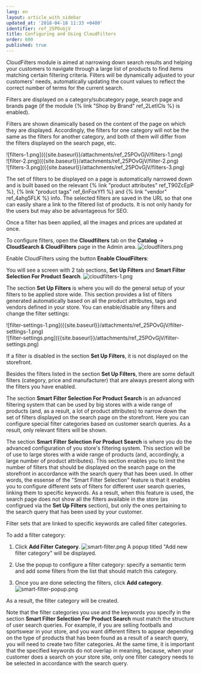 ```yaml
---
lang: en
layout: article_with_sidebar
updated_at: '2018-04-18 11:33 +0400'
identifier: ref_25POvGjV
title: Configuring and Using CloudFilters
order: 600
published: true
---
```

CloudFilters module is aimed at narrowing down search results and helping your customers to navigate through a large list of products to find items matching certain filtering criteria. Filters will be dynamically adjusted to your customers' needs, automatically updating the count values to reflect the correct number of terms for the current search.

Filters are displayed on a category/subcategory page, search page and brands page (if the module {% link "Shop by Brand" ref_2LetICls %} is enabled). 

Filters are shown dinamically based on the content of the page on which they are displayed. Accordingly, the filters for one category will not be the same as the filters for another category, and both of them will differ from the filters displayed on the search page, etc. 

<div class="ui stackable three column grid">
  <div class="column" markdown="span">![filters-1.png]({{site.baseurl}}/attachments/ref_25POvGjV/filters-1.png)</div>
  <div class="column" markdown="span">![filter-2.png]({{site.baseurl}}/attachments/ref_25POvGjV/filter-2.png)</div>
  <div class="column" markdown="span">![filters-3.png]({{site.baseurl}}/attachments/ref_25POvGjV/filters-3.png)</div>
</div>

The set of filters to be displayed on a page is automatically narrowed down and is built based on the  relevant {% link "product attributes" ref_T90ZcEpP %}, {% link "product tags" ref_6nFoxYf1 %} and {% link "vendor" ref_4ahg5FLK %} info. The selected filters are saved in the URL so that one can easily share a link to the filtered list of products. It is not only handy for the users but may also be advantageous for SEO. 

Once a filter has been applied, all the images and prices are updated at once.

To configure filters, open the **Cloudfilters** tab on the **Catalog** -> **CloudSearch & CloudFilters** page in the Admin area. 
![cloudfilters.png]({{site.baseurl}}/attachments/ref_25POvGjV/cloudfilters.png)

Enable CloudFilters using the button **Enable CloudFilters**:
<img>

You will see a screen with 2 tab sections, **Set Up Filters** and **Smart Filter Selection For Product Search**.
![cloudfilters-1.png]({{site.baseurl}}/attachments/ref_25POvGjV/cloudfilters-1.png)

The section **Set Up Filters** is where you will do the general setup of your filters to be applied store wide. This section provides a list of filters generated automatically based on all the product attributes, tags and vendors defined in your store. You can enable/disable any filters and change the filter settings:

<div class="ui stackable two column grid">
  <div class="column" markdown="span">![filter-settings-1.png]({{site.baseurl}}/attachments/ref_25POvGjV/filter-settings-1.png)</div>
  <div class="column" markdown="span">![filter-settings.png]({{site.baseurl}}/attachments/ref_25POvGjV/filter-settings.png)</div>
</div>

If a filter is disabled in the section **Set Up Filters**, it is not displayed on the storefront. 

Besides the filters listed in the section **Set Up Filters**, there are some default filters (category, price and manufacturer) that are always present along with the filters you have enabled. 

The section **Smart Filter Selection For Product Search** is an advanced filtering system that can be used by big stores with a wide range of products (and, as a result, a lot of product attributes) to narrow down the set of filters displayed on the search page on the storefront. Here you can configure special filter categories based on customer search queries. As a result, only relevant filters will be shown.

The section **Smart Filter Selection For Product Search** is where you do the advanced configuration of you store's filtering system. This section will be of use to large stores with a wide range of products (and, accordingly, a large number of product attributes). This section enables you to limit the number of filters that should be displayed on the search page on the storefront in accordance with the search query that has been used. In other words, the essense of the "Smart Filter Selection" feature is that it enables you to configure different sets of filters for different user search queries, linking them to specific keywords. As a result, when this feature is used, the search page does not show all the filters available in the store (as configrued via the **Set Up Filters** section), but only the ones pertaining to the search query that has been used by your customer.

Filter sets that are linked to specific keywords are called filter categories.

To add a filter category:

1. Click **Add Filter Category**.
![smart-filter.png]({{site.baseurl}}/attachments/ref_25POvGjV/smart-filter.png)
A popup titled "Add new filter category" will be displayed.

2. Use the popup to configure a filter category: specify a semantic term and add some filters from the list that should match this category. 

3. Once you are done selecting the filters, click **Add category**.
![smart-filter-popup.png]({{site.baseurl}}/attachments/ref_25POvGjV/smart-filter-popup.png)

As a result, the filter category will be created.

Note that the filter categories you use and the keywords you specify in the section **Smart Filter Selection For Product Search** must match the structure of user search queries. For example, if you are selling footballs and sportswear in your store, and you want different filters to appear depending on the type of products that has been found as a result of a search query, you will need to create two filter categories. At the same time, it is important that the specified keywords do not overlap in meaning, because, when your customer does a search on your store site, only one filter category needs to be selected in accordance with the search query.

